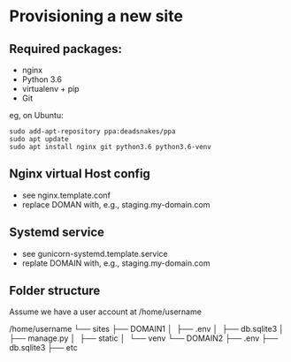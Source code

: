 Provisioning a new site
=======================

## Required packages:

* nginx
* Python 3.6
* virtualenv + pip
* Git

eg, on Ubuntu:

    sudo add-apt-repository ppa:deadsnakes/ppa
    sudo apt update
    sudo apt install nginx git python3.6 python3.6-venv

## Nginx virtual Host config

* see nginx.template.conf
* replace DOMAN with, e.g., staging.my-domain.com

## Systemd service

* see gunicorn-systemd.template.service
* replate DOMAIN with, e.g., staging.my-domain.com

## Folder structure

Assume we have a user account at /home/username

/home/username
└── sites
    ├── DOMAIN1
    │   ├── .env
    │   ├── db.sqlite3
    │   ├── manage.py
    │   ├── static
    │   └── venv
    └── DOMAIN2
        ├── .env
        ├── db.sqlite3
        ├── etc
